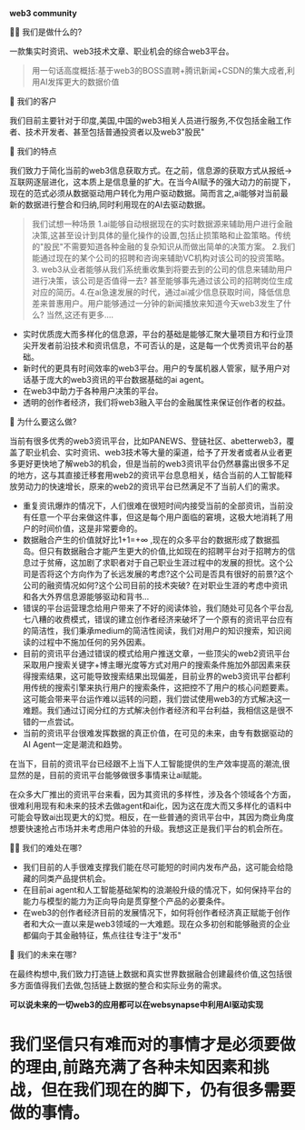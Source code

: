
**web3 community**

🙋‍♀️ 我们是做什么的?

一款集实时资讯、web3技术文章、职业机会的综合web3平台。
> 用一句话高度概括:基于web3的BOSS直聘+腾讯新闻+CSDN的集大成者,利用AI发挥更大的数据价值


👤 我们的客户

我们目前主要针对于印度,美国,中国的web3相关人员进行服务,不仅包括金融工作者、技术开发者、甚至包括普通投资者以及web3"股民"



🌈 我们的特点

我们致力于简化当前的web3信息获取方式。在之前，信息源的获取方式从报纸->互联网逐层进化，这本质上是信息量的扩大。在当今AI赋予的强大动力的前提下，现在的范式必须从数据驱动用户转化为用户驱动数据。简而言之,ai能够对当前最新的数据进行整合和归纳,同时利用现在的AI去驱动数据。

> 我们试想一种场景 1.ai能够自动根据现在的实时数据源来辅助用户进行金融决策,这甚至设计到具体的量化操作的设置,包括止损策略和止盈策略。传统的"股民"不需要知道各种金融的复杂知识从而做出简单的决策方案。 2.我们能通过现在的某个公司的招聘和咨询来辅助VC机构对该公司的投资策略。3. web3从业者能够从我们系统重收集到将要去到的公司的信息来辅助用户进行决策，该公司是否值得一去? 甚至能够事先通过该公司的招聘岗位生成对应的简历。4.在ai急速发展的时代，通过ai减少信息获取时间，降低信息差来普惠用户。用户能够通过一分钟的新闻播放来知道今天web3发生了什么? 当然,这还有更多....

+ 实时优质庞大而多样化的信息源，平台的基础是能够汇聚大量项目方和行业顶尖开发者前沿技术和资讯信息，不可否认的是，这是每一个优秀资讯平台的基础。
+ 新时代的更具有时间效率的web3平台。用户的专属机器人管家，赋予用户对话基于庞大的web3资讯的平台数据基础的ai agent。
+ 在web3中助力于各种用户决策的平台。
+ 透明的创作者经济，我们将web3融入平台的金融属性来保证创作者的权益。


🍿 为什么要这么做?

当前有很多优秀的web3资讯平台，比如PANEWS、登链社区、abetterweb3，覆盖了职业机会、实时资讯、web3技术等大量的渠道，给予了开发者或者从业者更多更好更快地了解web3的机会，但是当前的web3资讯平台仍然暴露出很多不足的地方，这与其直接迁移套用web2的资讯平台息息相关，结合当前的人工智能释放劳动力的快速增长，原来的web2的资讯平台已然满足不了当前人们的需求。

+ 重复资讯爆炸的情况下，人们很难在很短时间内接受当前的全部资讯，当前没有任意一个平台来做这件事，但这是每个用户面临的窘境，这极大地消耗了用户的时间价值，这是非常要命的。
+ 数据融合产生的价值就好比1+1=+∞ ,现在的众多平台的数据形成了数据孤岛。但只有数据融合才能产生更大的价值,比如现在的招聘平台对于招聘方的信息过于贫瘠，这加剧了求职者对于自己职业生涯过程中的发展的担忧。这个公司是否将这个方向作为了长远发展的考虑?这个公司是否具有很好的前景?这个公司的融资情况如何?这个公司目前的技术突破? 在对职业生涯的考虑中资讯和各大外界信息源能够驱动和背书...
+ 错误的平台运营理念给用户带来了不好的阅读体验，我们随处可见各个平台乱七八糟的收费模式，错误的建立创作者经济来破坏了一个原有的资讯平台应有的简洁性，我们秉承medium的简洁性阅读，我们对用户的知识搜索，知识阅读的过程中不施加任何的另外因素。
+ 目前的资讯平台通过错误的模式给用户推送文章，一些顶尖的web2资讯平台采取用户搜索关键字+博主曝光度等方式对用户的搜索条件施加外部因素来获得搜索结果，这可能导致搜索结果出现偏差，目前业界的web3资讯平台都利用传统的搜索引擎来执行用户的搜索条件，这把控不了用户的核心问题要素。这可能会带来平台运作难以运转的问题，我们尝试使用web3的方式解决这一难题。我们通过订阅分红的方式解决创作者经济和平台利益，我相信这是很不错的一点尝试。
+ 当前的资讯平台很难发挥数据的真正价值，在可见的未来，由专有数据驱动的AI Agent一定是潮流和趋势。


在当下，目前的资讯平台已经跟不上当下人工智能提供的生产效率提高的潮流,很显然的是，目前的资讯平台能够做很多事情来让ai赋能。

在众多大厂推出的资讯平台来看，因为其资讯的多样性，涉及各个领域各个方面，很难利用现有和未来的技术去做agent和ai化，因为这在庞大而又多样化的语料中可能会导致ai出现更大的幻觉。相反，在一些普通的资讯平台中，其因为商业角度想要快速抢占市场并未考虑用户体验的升级。我想这正是我们平台的机会所在。


👩‍💻  我们的难处在哪?

+ 我们目前的人手很难支撑我们能在尽可能短的时间内发布产品，这可能会给隐藏的同类产品提供机会。
+ 在目前ai agent和人工智能基础架构的浪潮般升级的情况下，如何保持平台的能力与模型的能力为正向导向是贯穿整个产品的必要条件。
+ 在web3的创作者经济目前的发展情况下，如何将创作者经济真正赋能于创作者和大众一直以来是web3领域的一大难题。现在众多初创和能够融资的企业都偏向于其金融特征，焦点往往专注于"发币"


🧙 我们的未来在哪?

在最终构想中,我们致力打造链上数据和真实世界数据融合创建最终价值,这包括很多方面值得我们去做,包括链上数据的整合和实际业务的需求。

**可以说未来的一切web3的应用都可以在websynapse中利用AI驱动实现**


# **我们坚信只有难而对的事情才是必须要做的理由,前路充满了各种未知因素和挑战，但在我们现在的脚下，仍有很多需要做的事情。**

<!--
🌈 Contribution guidelines - how can the community get involved?
👩‍💻 Useful resources - where can the community find your docs? Is there anything else the community should know?
🍿 Fun facts - what does your team eat for breakfast?
🧙 Remember, you can do mighty things with the power of [Markdown](https://docs.github.com/github/writing-on-github/getting-started-with-writing-and-formatting-on-github/basic-writing-and-formatting-syntax)
-->

